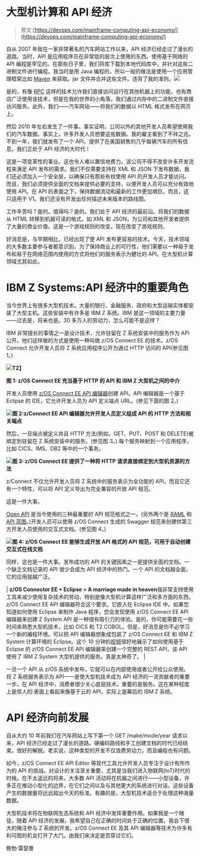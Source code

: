 # 大型机计算和 API 经济

> 原文:[https://devops.com/mainframe-computing-api-economy/](https://devops.com/mainframe-computing-api-economy/)

自从 2007 年我在一家非常著名的汽车网站工作以来，API 经济已经走过了漫长的道路。当时，API 是应用程序员在非常低的层次上使用的东西。使用基于网络的 API 编程是罕见的。在那些日子里，我们将库下载到本地代码库中，并针对这些二进制文件进行编程。我当时是用 Java 编程的，所以一般的做法是使用一个应用管理框架比如 [Maven](https://maven.apache.org/) 来获取。jar 文件并合并这些文件。违背了我的准则。![](../Images/c9af0529aff7dc4786de0e9d6b6b29fe.png)

是的，有像 [RPC](https://en.wikipedia.org/wiki/Remote_procedure_call) 这样的技术允许我们直接访问运行在其他机器上的功能，也有商店广泛使用该技术，但是在我的世界的小角落，我们通过内存中的二进制文件直接访问服务。此外，我们——汽车网站——将我们的数据以 HTML 格式发布在网页上。

然后 2010 年左右发生了一件事。事实证明，公司以外的其他开发人员希望使用我们的汽车数据。事实上，许多开发人员想要这些数据。我的雇主看到了不祥之兆。不到一年，我们就发布了一个 API，提供了在美国销售的几乎每辆汽车的所有信息。我们正处于 API 经济的大时代！

这是一项变革性的事业。这也令人难以置信地费力。该公司不得不改变许多开发流程来满足 API 发布的需求。我们不仅需要支持在 XML 和 JSON 下发布数据，我们还必须加入一个安全层，以确保只有那些有权使用 API 的开发人员才能访问。而且，我们必须提供全面的文档来提供必要的支持，以便开发人员可以充分有效地使用 API。在 API 的表面之下，保持数据流动和最新的工作更加艰巨。而且，这只适用于 V1。我们还没有开发出任何描述未来版本的路线图。

工作辛苦吗？是的。值得吗？是的。我们处于 API 经济的最前沿。将我们的数据从 HTML 转移到机器可读的格式，如 XML 和 JSON，为公司和其他开发者提供了大量的商业价值。这是一个游戏规则的改变。现在改变了游戏规则。

好消息是，与早期相比，已经出现了使 API 发布更容易的技术。今天，技术领域的大多数主要参与者都意识到，为了保持商业上的可行性，他们需要以一种易于发布和易于在网络范围内使用的方式将他们的服务表示为健壮的 API。在大型机计算领域尤其如此。

# IBM Z Systems:API 经济中的重要角色

当今世界上有很多大型机技术。大量的银行、金融服务、政府和大型运输实体都安装了大型主机。这些安装中有许多是 IBM Z 系统。IBM 是这一领域的主要力量——过去是，将来也是。30 多万人的劳动力，怎么可能不是这样？

IBM 非常擅长的事情之一是设计技术，允许驻留在 Z 系统安装中的服务作为 API 公开。他们这样做的方式是使用一种叫做 z/OS Connect EE 的技术。z/OS Connect 允许开发人员将 Z 系统应用程序公开为通过 HTTP 访问的 API(参见图 1。)

**![](../Images/c69185332ea85cc159be793d68489715.png)T2】**

**图 1: z/OS Connect EE 充当基于 HTTP 的 API 和 IBM Z 大型机之间的中介**

开发人员使用 [z/OS Connect EE API 编辑器](https://www.ibm.com/support/knowledgecenter/en/SS4SVW_2.0.0/com.ibm.zosconnect.doc/installing/install_explorer.html)创建 API。API 编辑器是一个基于 Eclipse 的 IDE，它允许开发人员为 API 定义端点 URL。(参见下面的图 2。)

**![](../Images/3b841cd35f1fa0a9b60f644dbd9c4955.png)图 2:z/Connect EE API 编辑器允许开发人员定义组成 API 的 HTTP 方法和相关端点**

然后，一旦端点被定义并且 HTTP 方法(例如，GET、PUT、POST 和 DELETE)被绑定到驻留在 Z 系统安装中的服务。(参见图 3。).每个服务映射到一个应用程序，比如 CICS、IMS、DB2 等中的一个事务。

**![](../Images/6eaa689addcd4c0d2b44857751d9181c.png)图 3: z/OS Connect EE 提供了一种将 HTTP 请求直接绑定到大型机资源的方法**

z/Connect 不仅允许开发人员将 Z 系统中的服务表示为全功能的 API，而且它还有一个特性，可以将 API 定义导出为完全兼容的开放 API 规范。

这是一件大事。

[Open API](https://swagger.io/specification/) 是当今使用的三种最重要的 API 规范格式之一。(另外两个是 [RAML](https://raml.org/developers/test-your-api) 和 [API 蓝图](https://apiblueprint.org/)。)开发人员可以使用 z/OS Connect 生成的 Swagger 规范来创建供第三方开发人员使用的交互式文档。(参见图 4。)

**![](../Images/ec857ea25e1679b2e09b95316129451c.png)图 4: z/OS Connect EE 能够生成开放 API 格式的 API 规范，可用于自动创建交互式在线文档**

同样，这也是一件大事。发布成功的 API 的关键因素之一是提供全面的文档。一个缺乏文档记录的 API 很少会成为 API 经济中的热门。一个 API 的文档越全面，它的应用就越广泛。

| **z/OS Connector EE + Eclipse = A marriage made in heaven**我非常支持使用工具来减少使用复杂技术的劳动，特别是像大型机计算这样广泛和多方面的东西。z/OS Connect EE API 编辑器符合这个要求。它嵌入在 Eclipse IDE 中。如果您知道如何使用 Eclipse 来制作 Java 程序，您会发现使用 z/OS Connect EE API 编辑器来创建 Z System API 是一种很有吸引力的体验。是的，你可能需要花一些时间来熟悉大型机技术，比如 CICS 和 T2 COBOL。但是，好消息是你不必学习一个新的编程环境。可以把 API 编辑器想象成包装了 z/OS Connect EE 和 IBM Z System 计算环境的 Eclipse。这个 10 分钟的[视频](https://www.youtube.com/watch?v=HjE8wdvX3I0)很好地展示了如何使用基于 Eclipse 的 z/OS Connect EE API 编辑器来创建一个完整的 REST API，该 API 使用了 IBM Z System 大型机提供的服务。真是太神奇了。 |

一旦一个 API 从 z/OS 系统中发布，它就可以在内部使用或者公开给公众使用。将 Z 系统服务表示为 API——是使大型机技术成为 API 经济的一流贡献者的重要一步。在 API 经济中，消费者很少关心底层技术。重要的是服务。这在某种程度上是惊人的:表面上看起来像基于云的 API，实际上是幕后的 IBM Z 系统。

# API 经济向前发展

自从大约 10 年前我们在汽车网站上写下第一个 GET /make/mode/year 请求以来，API 经济已经走过了漫长的道路。硬编码路线和手工创建文档的时代已经结束。很好的解脱。老实说，这种类型的开发不仅浪费劳动力，而且编程也有问题。

如今，z/OS Connect EE API Editor 等现代工具允许开发人员专注于设计有所作为的 API 的挑战。对设计的关注至关重要，尤其是当我们进入物联网(IoT)时代的时候。在不太遥远的将来，大多数 API 活动将在机器之间进行——小型设备，许多正在推动小型化的边界，在它们之间以及与其他更大的系统进行对话。这些设备产生的数据量将远远超出今天的标准。有趣的是，大型机技术适合于处理这种海量数据。

大型机技术将在物联网生态系统和 API 经济中发挥重要作用。如果我是一个赌徒，随着 API 经济的发展，我希望自己在正确的时间处于正确的位置，我会下很大的赌注参与 Z 系统的开发。z/OS Connect EE 及其 API 编辑器等技术为许多有利可图的机会打开了大门。由我们来决定是否穿过它们。

鲍勃·雷瑟曼